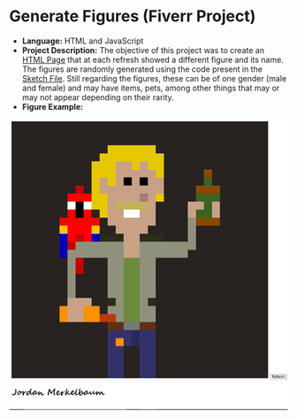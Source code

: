 # Generate Figures (Fiverr Project)

* **Language:** HTML and JavaScript
* **Project Description:** The objective of this project was to create an [HTML Page](/index.html) that at each refresh showed a different figure and its name. The figures are randomly generated using the code present in the [Sketch File](/sketch.js). Still regarding the figures, these can be of one gender (male and female) and may have items, pets, among other things that may or may not appear depending on their rarity.
* **Figure Example:**
<img src="https://github.com/GJordao12/Fiverr-GenerateFigures/blob/main/FigureExample.png">
